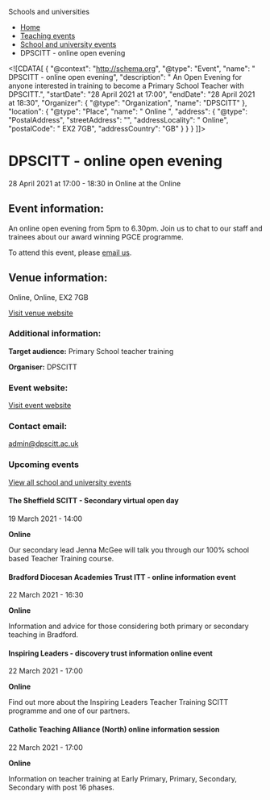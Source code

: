 Schools and universities

*   [Home](/)
*   [Teaching events](/teaching-events)
*   [School and university events](/teaching-events/training-provider-events)
*   DPSCITT - online open evening

<!\[CDATA\[ { "@context": "http://schema.org", "@type": "Event", "name": " DPSCITT - online open evening", "description": " An Open Evening for anyone interested in training to become a Primary School Teacher with DPSCITT.", "startDate": "28 April 2021 at 17:00", "endDate": "28 April 2021 at 18:30", "Organizer": { "@type": "Organization", "name": "DPSCITT" }, "location": { "@type": "Place", "name": " Online ", "address": { "@type": "PostalAddress", "streetAddress": "", "addressLocality": " Online", "postalCode": " EX2 7GB", "addressCountry": "GB" } } } \]\]>

DPSCITT - online open evening
=============================

28 April 2021 at 17:00 - 18:30 in Online at the Online

Event information:
------------------

An online open evening from 5pm to 6.30pm. Join us to chat to our staff and trainees about our award winning PGCE programme.

To attend this event, please [email us](mailto:admin@dpscitt.ac.uk).

Venue information:
------------------

Online, Online, EX2 7GB

[Visit venue website](https://web.dpscitt.ac.uk/ "Online")

### Additional information:

**Target audience:** Primary School teacher training

**Organiser:** DPSCITT

### Event website:

[Visit event website](https://web.dpscitt.ac.uk/)

### Contact email:

[admin@dpscitt.ac.uk](mailto:admin@dpscitt.ac.uk)

### Upcoming events

[View all school and university events](/teaching-events/training-provider-events)

[](/teaching-events/training-provider-events/210319-the-sheffield-scitt-secondary-virtual-open-day)

#### The Sheffield SCITT - Secondary virtual open day

19 March 2021 - 14:00

**Online**

Our secondary lead Jenna McGee will talk you through our 100% school based Teacher Training course.

[](/teaching-events/training-provider-events/210322-bradford-diocesan-academies-trust-itt-online-information-event)

#### Bradford Diocesan Academies Trust ITT - online information event

22 March 2021 - 16:30

**Online**

Information and advice for those considering both primary or secondary teaching in Bradford.

[](/teaching-events/training-provider-events/210322-inspiring-leaders-discovery-trust-information-online-event)

#### Inspiring Leaders - discovery trust information online event

22 March 2021 - 17:00

**Online**

Find out more about the Inspiring Leaders Teacher Training SCITT programme and one of our partners.

[](/teaching-events/training-provider-events/210322-catholic-teaching-alliance-north-online-information-session)

#### Catholic Teaching Alliance (North) online information session

22 March 2021 - 17:00

**Online**

Information on teacher training at Early Primary, Primary, Secondary, Secondary with post 16 phases.